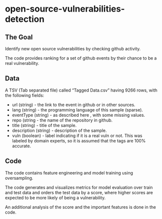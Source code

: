 # open-source-vulnerabilities-detection

## The Goal
Identify new open source vulnerabilities by checking github activity.

The code provides ranking for a set of github events by their chance to be a real vulnerability.

## Data
A TSV (Tab separated file) called “Tagged Data.csv” having 9266 rows, with the following fields:
- url (string) - the link to the event in github or in other sources.
- lang (string) - the programming language of this sample (sparse).
- eventType (string) - as described here , with some missing values.
- repo (string - the name of the repository in github.
- title (string) - title of the sample.
- description (string) - description of the sample.
- vuln (boolean) - label indicating if it is a real vuln or not. This was labeled by domain experts, so it is assumed that the tags are 100% accurate.

## Code
The code contains feature engineering and model training using oversampling.

The code generates and visualizes metrics for model evaluation over train and test data and orders the test data by a score, where higher scores are expected to be more likely of being a vulnerability.

An additional analysis of the score and the important features is done in the code.

